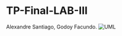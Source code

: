 # TP-Final-LAB-III
Alexandre Santiago,
Godoy Facundo.
![UML](https://user-images.githubusercontent.com/105730874/173714481-97b5af51-709f-4685-8ec0-c5b7072029aa.png)
